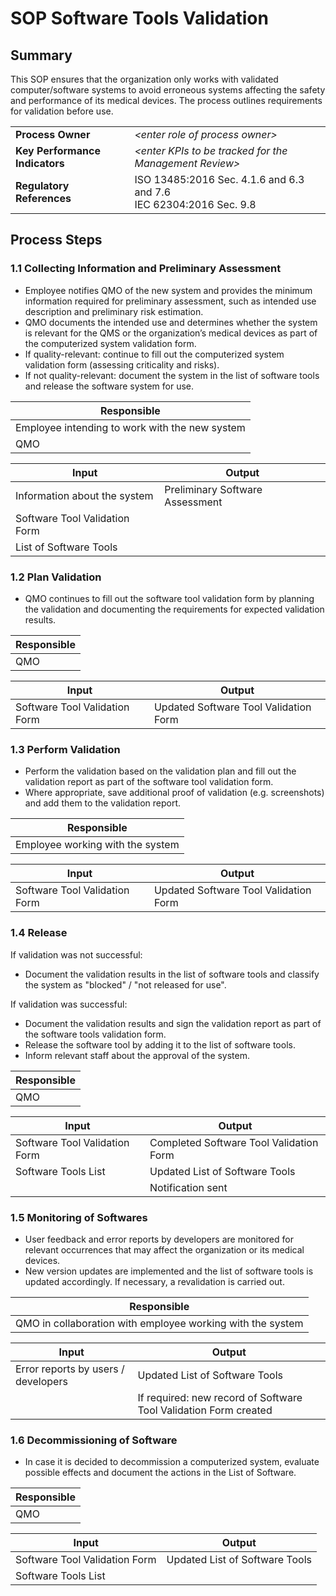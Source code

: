 # SOP Software Tools Validation

## Summary

This SOP ensures that the organization only works with validated computer/software systems to avoid erroneous
systems affecting the safety and performance of its medical devices. The process outlines requirements for
validation before use.

|                                |                                                                      |
|--------------------------------|----------------------------------------------------------------------|
| **Process Owner**              | *\<enter role of process owner\>*                                    |
| **Key Performance Indicators** | *\<enter KPIs to be tracked for the Management Review\>*             |
| **Regulatory References**      | ISO 13485:2016 Sec. 4.1.6 and 6.3 and 7.6<br>IEC 62304:2016 Sec. 9.8 |

## Process Steps

### 1.1 Collecting Information and Preliminary Assessment

 * Employee notifies QMO of the new system and provides the minimum information required for preliminary
   assessment, such as intended use description and preliminary risk estimation.
 * QMO documents the intended use and determines whether the system is relevant for the QMS or the
   organization’s medical devices as part of the computerized system validation form.
 * If quality-relevant: continue to fill out the computerized system validation form (assessing criticality
   and risks).
 * If not quality-relevant: document the system in the list of software tools and release the software
   system for use.

| Responsible                                    |
|------------------------------------------------|
| Employee intending to work with the new system |
| QMO                                            |

| Input                        | Output                          |
|------------------------------|---------------------------------|
| Information about the system | Preliminary Software Assessment |
| Software Tool Validation Form     |                                 |
| List of Software Tools            |                                 |


### 1.2 Plan Validation

 * QMO continues to fill out the software tool validation form by planning the validation and
   documenting the requirements for expected validation results.

| Responsible |
|-------------|
| QMO         |

| Input                    | Output                           |
|--------------------------|----------------------------------|
| Software Tool Validation Form | Updated Software Tool Validation Form |

### 1.3 Perform Validation

 * Perform the validation based on the validation plan and fill out the validation report as part of the
   software tool validation form.
 * Where appropriate, save additional proof of validation (e.g. screenshots) and add them to the validation
   report.

| Responsible                      |
|----------------------------------|
| Employee working with the system |

| Input                    | Output                           |
|--------------------------|----------------------------------|
| Software Tool Validation Form | Updated Software Tool Validation Form |


### 1.4 Release

If validation was not successful:

 * Document the validation results in the list of software tools and classify the system as "blocked" /
   "not released for use".

If validation was successful:

 * Document the validation results and sign the validation report as part of the software tools
   validation form.
 * Release the software tool by adding it to the list of software tools.
 * Inform relevant staff about the approval of the system.

| Responsible |
|-------------|
| QMO         |

| Input                    | Output                             |
|--------------------------|------------------------------------|
| Software Tool Validation Form | Completed Software Tool Validation Form |
| Software Tools List            | Updated List of Software Tools          |
|                          | Notification sent                  |

### 1.5 Monitoring of Softwares

 * User feedback and error reports by developers are monitored for relevant occurrences that may affect the
   organization or its medical devices.
 * New version updates are implemented and the list of software tools is updated accordingly. If
   necessary, a revalidation is carried out.

| Responsible                                                |
|------------------------------------------------------------|
| QMO in collaboration with employee working with the system |

| Input                               | Output                                                       |
|-------------------------------------|--------------------------------------------------------------|
| Error reports by users / developers | Updated List of Software Tools                                    |
|                                     | If required: new record of Software Tool Validation Form created |

### 1.6 Decommissioning of Software

 * In case it is decided to decommission a computerized system, evaluate possible effects and document the
   actions in the List of Software.

| Responsible |
|-------------|
| QMO         |

| Input                    | Output                   |
|--------------------------|--------------------------|
| Software Tool Validation Form | Updated List of Software Tools |
| Software Tools List            |                          |
